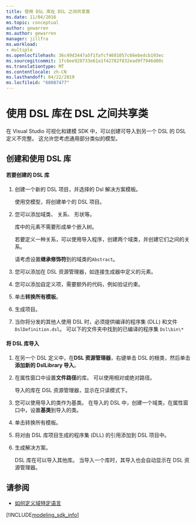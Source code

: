 ```yaml
---
title: 使用 DSL 库在 DSL 之间共享类
ms.date: 11/04/2016
ms.topic: conceptual
author: gewarren
ms.author: gewarren
manager: jillfra
ms.workload:
- multiple
ms.openlocfilehash: 36c49d3447a5f1fafcf4601057c66ebedcb193ec
ms.sourcegitcommit: 1fc6ee928733e61a1f42782f832ead9f7946d00c
ms.translationtype: MT
ms.contentlocale: zh-CN
ms.lasthandoff: 04/22/2019
ms.locfileid: "60087477"
---
```

# <a name="sharing-classes-between-dsls-by-using-a-dsl-library"></a>使用 DSL 库在 DSL 之间共享类
在 Visual Studio 可视化和建模 SDK 中，可以创建可导入到另一个 DSL 的 DSL 定义不完整。 这允许您考虑通用部分类似的模型。

## <a name="creating-and-using-dsl-libraries"></a>创建和使用 DSL 库

#### <a name="to-create-a-dsl-library"></a>若要创建的 DSL 库

1. 创建一个新的 DSL 项目，并选择的 Dsl 解决方案模板。

     使用空模型，将创建单个的 DSL 项目。

2. 您可以添加域类、 关系、 形状等。

     库中的元素不需要形成单个嵌入树。

     若要定义一种关系，可以使用导入程序，创建两个域类，并创建它们之间的关系。

     请考虑设置**继承修饰符**到的域类的`Abstract`。

3. 您可以添加在 DSL 资源管理器，如连接生成器中定义的元素。

4. 您可以添加自定义项，需要额外的代码，例如验证约束。

5. 单击**转换所有模板**。

6. 生成项目。

7. 当你将分发的其他人使用 DSL 时，必须提供编译的程序集 (DLL) 和文件`DslDefinition.dsl`。 可以下的文件夹中找到的已编译的程序集 `Dsl\bin\*`

#### <a name="to-import-a-dsl-library"></a>将 DSL 库导入

1. 在另一个 DSL 定义中，在**DSL 资源管理器**，右键单击 DSL 的根类，然后单击**添加新的 DslLibrary 导入**。

2. 在属性窗口中设置**文件路径**的库。 可以使用相对或绝对路径。

    导入的库在 DSL 资源管理器，显示在只读模式下。

3. 您可以使用导入的类作为基类。 在导入的 DSL 中，创建一个域类，在属性窗口中，设置**基类**到导入的类。

4. 单击转换所有模板。

5. 将对由 DSL 库项目生成的程序集 (DLL) 的引用添加到 DSL 项目中。

6. 生成解决方案。

   DSL 库在可以导入其他库。 当导入一个库时，其导入也会自动显示在 DSL 资源管理器。

## <a name="see-also"></a>请参阅

- [如何定义域特定语言](../modeling/how-to-define-a-domain-specific-language.md)

[!INCLUDE[modeling_sdk_info](includes/modeling_sdk_info.md)]
